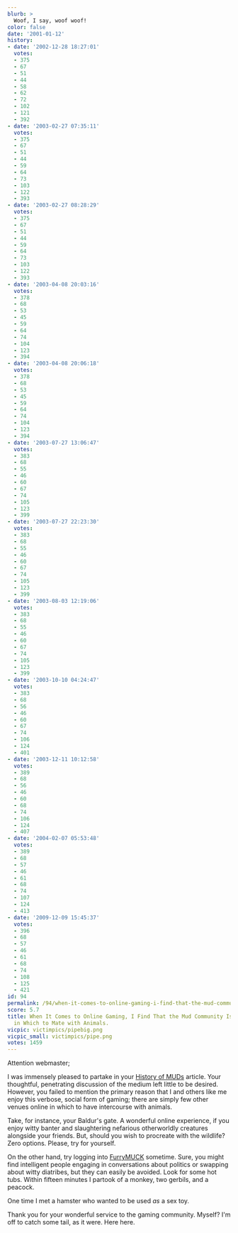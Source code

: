 ```yaml
---
blurb: >
  Woof, I say, woof woof!
color: false
date: '2001-01-12'
history:
- date: '2002-12-28 18:27:01'
  votes:
  - 375
  - 67
  - 51
  - 44
  - 58
  - 62
  - 72
  - 102
  - 121
  - 392
- date: '2003-02-27 07:35:11'
  votes:
  - 375
  - 67
  - 51
  - 44
  - 59
  - 64
  - 73
  - 103
  - 122
  - 393
- date: '2003-02-27 08:28:29'
  votes:
  - 375
  - 67
  - 51
  - 44
  - 59
  - 64
  - 73
  - 103
  - 122
  - 393
- date: '2003-04-08 20:03:16'
  votes:
  - 378
  - 68
  - 53
  - 45
  - 59
  - 64
  - 74
  - 104
  - 123
  - 394
- date: '2003-04-08 20:06:18'
  votes:
  - 378
  - 68
  - 53
  - 45
  - 59
  - 64
  - 74
  - 104
  - 123
  - 394
- date: '2003-07-27 13:06:47'
  votes:
  - 383
  - 68
  - 55
  - 46
  - 60
  - 67
  - 74
  - 105
  - 123
  - 399
- date: '2003-07-27 22:23:30'
  votes:
  - 383
  - 68
  - 55
  - 46
  - 60
  - 67
  - 74
  - 105
  - 123
  - 399
- date: '2003-08-03 12:19:06'
  votes:
  - 383
  - 68
  - 55
  - 46
  - 60
  - 67
  - 74
  - 105
  - 123
  - 399
- date: '2003-10-10 04:24:47'
  votes:
  - 383
  - 68
  - 56
  - 46
  - 60
  - 67
  - 74
  - 106
  - 124
  - 401
- date: '2003-12-11 10:12:58'
  votes:
  - 389
  - 68
  - 56
  - 46
  - 60
  - 68
  - 74
  - 106
  - 124
  - 407
- date: '2004-02-07 05:53:48'
  votes:
  - 389
  - 68
  - 57
  - 46
  - 61
  - 68
  - 74
  - 107
  - 124
  - 413
- date: '2009-12-09 15:45:37'
  votes:
  - 396
  - 68
  - 57
  - 46
  - 61
  - 68
  - 74
  - 108
  - 125
  - 421
id: 94
permalink: /94/when-it-comes-to-online-gaming-i-find-that-the-mud-community-is-the-best-place-in-which-to-mate-with-animals/
score: 5.7
title: When It Comes to Online Gaming, I Find That the Mud Community Is the Best Place
  in Which to Mate with Animals.
vicpic: victimpics/pipebig.png
vicpic_small: victimpics/pipe.png
votes: 1459
---
```


Attention webmaster;

I was immensely pleased to partake in your [History of
MUDs](https://web.archive.org/web/20010112000000/http://gamespy.com/articles/january01/muds1/)
article. Your thoughtful, penetrating discussion of the medium left
little to be desired. However, you failed to mention the primary reason
that I and others like me enjoy this verbose, social form of gaming;
there are simply few other venues online in which to have intercourse
with animals.

Take, for instance, your Baldur's gate. A wonderful online experience,
if you enjoy witty banter and slaughtering nefarious otherworldly
creatures alongside your friends. But, should you wish to procreate with
the wildlife? Zero options. Please, try for yourself.

On the other hand, try logging into
[FurryMUCK](https://web.archive.org/web/20010112000000/http://www.furry.org/)
sometime. Sure, you might find intelligent people engaging in
conversations about politics or swapping about witty diatribes, but they
can easily be avoided. Look for some hot tubs. Within fifteen minutes I
partook of a monkey, two gerbils, and a peacock.

One time I met a hamster who wanted to be used *as* a sex toy.

Thank you for your wonderful service to the gaming community. Myself?
I'm off to catch some tail, as it were. Here here.